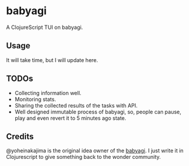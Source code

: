 # babyagi
A ClojureScript TUI on babyagi.

## Usage

It will take time, but I will update here.

## TODOs

- Collecting information well.
- Monitoring stats.
- Sharing the collected results of the tasks with API.
- Well designed immutable process of babyagi, so, people can pause, play and even revert it to 5 minutes ago state.

## Credits

@yoheinakajima is the original idea owner of the [babyagi](https://github.com/yoheinakajima/babyagi). I just write it in Clojurescript to give something back to the wonder community.
